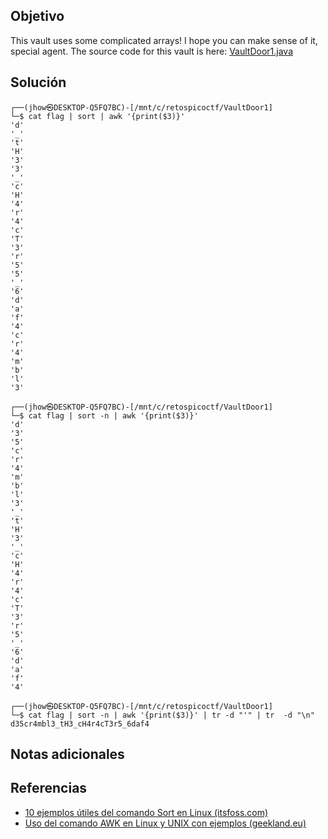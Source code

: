 ## Objetivo
This vault uses some complicated arrays! I hope you can make sense of it, special agent. The source code for this vault is here: [VaultDoor1.java](https://jupiter.challenges.picoctf.org/static/87e103a8db01087de9ccf5a7a022ddf8/VaultDoor1.java)
## Solución
```
┌──(jhow㉿DESKTOP-Q5FQ7BC)-[/mnt/c/retospicoctf/VaultDoor1]
└─$ cat flag | sort | awk '{print($3)}'
'd'
'_'
't'
'H'
'3'
'3'
'_'
'c'
'H'
'4'
'r'
'4'
'c'
'T'
'3'
'r'
'5'
'5'
'_'
'6'
'd'
'a'
'f'
'4'
'c'
'r'
'4'
'm'
'b'
'l'
'3'

┌──(jhow㉿DESKTOP-Q5FQ7BC)-[/mnt/c/retospicoctf/VaultDoor1]
└─$ cat flag | sort -n | awk '{print($3)}'
'd'
'3'
'5'
'c'
'r'
'4'
'm'
'b'
'l'
'3'
'_'
't'
'H'
'3'
'_'
'c'
'H'
'4'
'r'
'4'
'c'
'T'
'3'
'r'
'5'
'_'
'6'
'd'
'a'
'f'
'4'

┌──(jhow㉿DESKTOP-Q5FQ7BC)-[/mnt/c/retospicoctf/VaultDoor1]
└─$ cat flag | sort -n | awk '{print($3)}' | tr -d "'" | tr  -d "\n"
d35cr4mbl3_tH3_cH4r4cT3r5_6daf4
```
## Notas adicionales

## Referencias
+ [10 ejemplos útiles del comando Sort en Linux (itsfoss.com)](https://itsfoss.com/es/comando-sort-linux/)
+ [Uso del comando AWK en Linux y UNIX con ejemplos (geekland.eu)](https://geekland.eu/uso-del-comando-awk-en-linux-y-unix-con-ejemplos/)